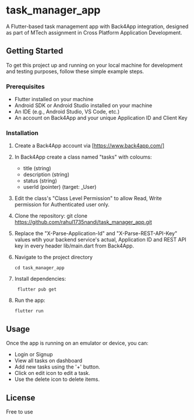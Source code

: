 # task_manager_app
 
A Flutter-based task management app with Back4App integration, designed as part of MTech assignment in Cross Platform Application Development.
 
## Getting Started
 
To get this project up and running on your local machine for development and testing purposes, follow these simple example steps.
 
### Prerequisites
 
  - Flutter installed on your machine
  - Android SDK or Android Studio installed on your machine
  - An IDE (e.g., Android Studio, VS Code, etc.)
  - An account on Back4App and your unique Application ID and Client Key
 
### Installation
  1. Create a Back4App account via [https://www.back4app.com/]
  2. In Back4App create a class named "tasks" with coloums:
      - title (string)
      - description (string)
      - status (string)
      - userId (pointer) (target: _User)
  3. Edit the class's "Class Level Permission" to allow Read, Write permission for Authenticated user only.
  4. Clone the repository:
          git clone https://github.com/rahul1735nandi/task_manager_app.git
  5. Replace the "X-Parse-Application-Id" and "X-Parse-REST-API-Key" values wtih your backend service's actual, Application ID and REST API key in every header lib/main.dart from Back4App.
  6. Navigate to the project directory
 
         cd task_manager_app
  7. Install dependencies:
 
          flutter pub get
  8. Run the app:
 
         flutter run
 
## Usage
 
Once the app is running on an emulator or device, you can:
 
- Login or Signup
- View all tasks on dashboard
- Add new tasks using the '+' button.
- Click on edit icon to edit a task.
- Use the delete icon to delete items.
 
## License
Free to use
